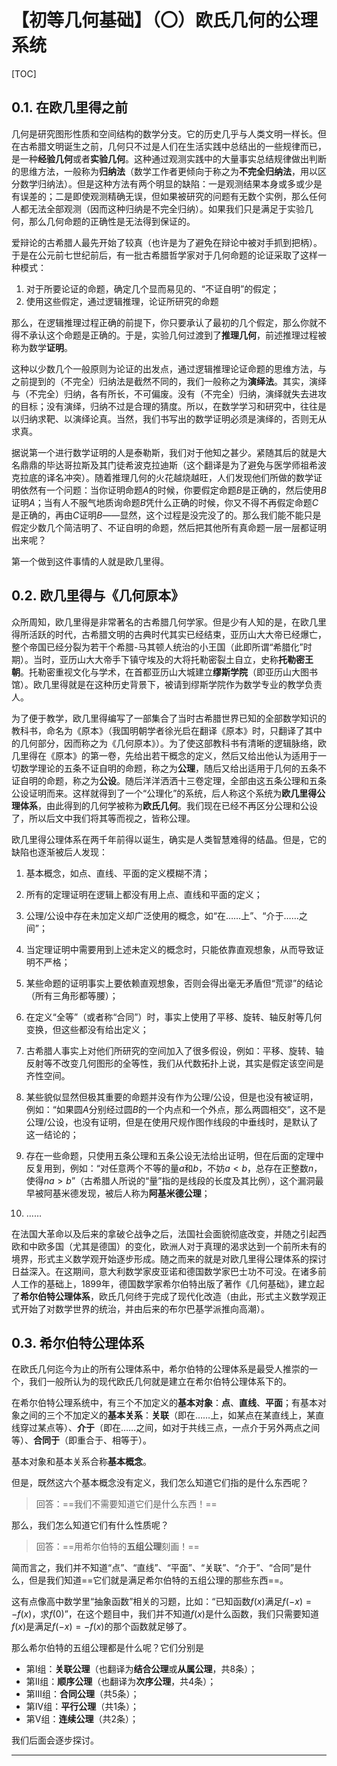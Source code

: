 # 【初等几何基础】（〇）欧氏几何的公理系统

[TOC]

## 0.1. 在欧几里得之前

几何是研究图形性质和空间结构的数学分支。它的历史几乎与人类文明一样长。但在古希腊文明诞生之前，几何只不过是人们在生活实践中总结出的一些规律而已，是一种**经验几何**或者**实验几何**。这种通过观测实践中的大量事实总结规律做出判断的思维方法，一般称为**归纳法**（数学工作者更倾向于称之为**不完全归纳法**，用以区分数学归纳法）。但是这种方法有两个明显的缺陷：一是观测结果本身或多或少是有误差的；二是即使观测精确无误，但如果被研究的问题有无数个实例，那么任何人都无法全部观测（因而这种归纳是不完全归纳）。如果我们只是满足于实验几何，那么几何命题的正确性是无法得到保证的。

爱辩论的古希腊人最先开始了较真（也许是为了避免在辩论中被对手抓到把柄）。于是在公元前七世纪前后，有一批古希腊哲学家对于几何命题的论证采取了这样一种模式：

1. 对于所要论证的命题，确定几个显而易见的、“不证自明”的假定；
2. 使用这些假定，通过逻辑推理，论证所研究的命题

那么，在逻辑推理过程正确的前提下，你只要承认了最初的几个假定，那么你就不得不承认这个命题是正确的。于是，实验几何过渡到了**推理几何**，前述推理过程被称为数学**证明**。

这种以少数几个一般原则为论证的出发点，通过逻辑推理论证命题的思维方法，与之前提到的（不完全）归纳法是截然不同的，我们一般称之为**演绎法**。其实，演绎与（不完全）归纳，各有所长，不可偏废。没有（不完全）归纳，演绎就失去进攻的目标；没有演绎，归纳不过是合理的猜度。所以，在数学学习和研究中，往往是以归纳求靶、以演绎论真。当然，我们书写出的数学证明必须是演绎的，否则无从求真。

据说第一个进行数学证明的人是泰勒斯，我们对于他知之甚少。紧随其后的就是大名鼎鼎的毕达哥拉斯及其门徒希波克拉迪斯（这个翻译是为了避免与医学师祖希波克拉底的译名冲突）。随着推理几何的火花越烧越旺，人们发现他们所做的数学证明依然有一个问题：当你证明命题$A$的时候，你要假定命题$B$是正确的，然后使用$B$证明$A$；当有人不服气地质询命题$B$凭什么正确的时候，你又不得不再假定命题$C$是正确的，再由$C$证明$B$——显然，这个过程是没完没了的。那么我们能不能只是假定少数几个简洁明了、不证自明的命题，然后把其他所有真命题一层一层都证明出来呢？

第一个做到这件事情的人就是欧几里得。

## 0.2. 欧几里得与《几何原本》

众所周知，欧几里得是非常著名的古希腊几何学家。但是少有人知的是，在欧几里得所活跃的时代，古希腊文明的古典时代其实已经结束，亚历山大大帝已经爆亡，整个帝国已经分裂为若干个希腊-马其顿人统治的小王国（此即所谓“希腊化”时期）。当时，亚历山大大帝手下镇守埃及的大将托勒密裂土自立，史称**托勒密王朝**。托勒密重视文化与学术，在首都亚历山大城建立**缪斯学院**（即亚历山大图书馆）。欧几里得就是在这种历史背景下，被请到缪斯学院作为数学专业的教学负责人。

为了便于教学，欧几里得编写了一部集合了当时古希腊世界已知的全部数学知识的教科书，命名为《原本》（我国明朝学者徐光启在翻译《原本》时，只翻译了其中的几何部分，因而称之为《几何原本》）。为了使这部教科书有清晰的逻辑脉络，欧几里得在《原本》的第一卷，先给出若干概念的定义，然后又给出他认为适用于一切数学理论的五条不证自明的命题，称之为**公理**，随后又给出适用于几何的五条不证自明的命题，称之为**公设**。随后洋洋洒洒十三卷定理，全部由这五条公理和五条公设证明而来。这样就得到了一个“公理化”的系统，后人称这个系统为**欧几里得公理体系**，由此得到的几何学被称为**欧氏几何**。我们现在已经不再区分公理和公设了，所以后文中我们将其等而视之，皆称公理。

欧几里得公理体系在两千年前得以诞生，确实是人类智慧难得的结晶。但是，它的缺陷也逐渐被后人发现：

1. 基本概念，如点、直线、平面的定义模糊不清；

2. 所有的定理证明在逻辑上都没有用上点、直线和平面的定义；

3. 公理/公设中存在未加定义却广泛使用的概念，如“在……上”、“介于……之间”；

4. 当定理证明中需要用到上述未定义的概念时，只能依靠直观想象，从而导致证明不严格；

5. 某些命题的证明事实上要依赖直观想象，否则会得出毫无矛盾但“荒谬”的结论（所有三角形都等腰）；

6. 在定义“全等”（或者称“合同”）时，事实上使用了平移、旋转、轴反射等几何变换，但这些都没有给出定义；

7. 古希腊人事实上对他们所研究的空间加入了很多假设，例如：平移、旋转、轴反射等不改变几何图形的全等性，我们从代数拓扑上说，其实是假定该空间是齐性空间。

8. 某些貌似显然但极其重要的命题并没有作为公理/公设，但是也没有被证明，例如：“如果圆$A$分别经过圆$B$的一个内点和一个外点，那么两圆相交”，这不是公理/公设，也没有证明，但是在使用尺规作图作线段的中垂线时，是默认了这一结论的；

9. 存在一些命题，只使用五条公理和五条公设无法给出证明，但在后面的定理中反复用到，例如：“对任意两个不等的量$a$和$b$，不妨$a<b$，总存在正整数$n$，使得$na>b$”（古希腊人所说的“量”指的是线段的长度及其比例），这个漏洞最早被阿基米德发现，被后人称为**阿基米德公理**；

10. ……

在法国大革命以及后来的拿破仑战争之后，法国社会面貌彻底改变，并随之引起西欧和中欧多国（尤其是德国）的变化，欧洲人对于真理的渴求达到一个前所未有的境界，形式主义数学观开始逐步形成。随之而来的就是对欧几里得公理体系的探讨日益深入。在这期间，意大利数学家皮亚诺和德国数学家巴士功不可没。在诸多前人工作的基础上，1899年，德国数学家希尔伯特出版了著作《几何基础》，建立起了**希尔伯特公理体系**，欧氏几何终于完成了现代化改造（由此，形式主义数学观正式开始了对数学世界的统治，并由后来的布尔巴基学派推向高潮）。

## 0.3. 希尔伯特公理体系

在欧氏几何迄今为止的所有公理体系中，希尔伯特的公理体系是最受人推崇的一个，我们一般所认为的现代欧氏几何就是建立在希尔伯特公理体系下的。

在希尔伯特公理系统中，有三个不加定义的**基本对象**：**点**、**直线**、**平面**；有基本对象之间的三个不加定义的**基本关系**：**关联**（即在……上，如某点在某直线上，某直线穿过某点等）、**介于**（即在……之间，如对于共线三点，一点介于另外两点之间等）、**合同于**（即重合于、相等于）。

基本对象和基本关系合称**基本概念**。

但是，既然这六个基本概念没有定义，我们怎么知道它们指的是什么东西呢？

> 回答：==我们不需要知道它们是什么东西！==

那么，我们怎么知道它们有什么性质呢？

> 回答：==用希尔伯特的**五组公理**刻画！==

简而言之，我们并不知道“点”、“直线”、“平面”、“关联”、“介于”、“合同”是什么，但是我们知道==它们就是满足希尔伯特的五组公理的那些东西==。

这有点像高中数学里“抽象函数”相关的习题，比如：“已知函数$f(x)$满足$f(-x)=-f(x)$，求$f(0)$”，在这个题目中，我们并不知道$f(x)$是什么函数，我们只需要知道$f(x)$是满足$f(-x)=-f(x)$的那个函数就足够了。

那么希尔伯特的五组公理都是什么呢？它们分别是

- 第I组：**关联公理**（也翻译为**结合公理**或**从属公理**，共8条）；
- 第II组：**顺序公理**（也翻译为**次序公理**，共4条）；
- 第III组：**合同公理**（共5条）；
- 第IV组：**平行公理**（共1条）；
- 第V组：**连续公理**（共2条）；

我们后面会逐步探讨。

---